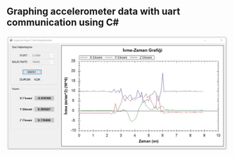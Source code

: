 ## Graphing accelerometer data with uart communication using C#
![Screenshot](https://github.com/SafaKucukkomurler/accelerometer_uart_pc_graph_csharp/blob/master/screenshot.JPG)
